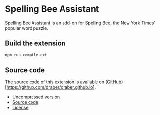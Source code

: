 # Spelling Bee Assistant

Spelling Bee Assistant is an add-on for Spelling Bee, the New York Times’ popular word puzzle.

## Build the extension
```
npm run compile-ext
```

## Source code
The source code of this extension is available on (GitHub)[https://github.com/draber/draber.github.io]. 

- [Uncompressed version](https://github.com/draber/draber.github.io/tree/main/dist/js)
- [Source code](https://github.com/draber/draber.github.io/tree/main/src/js)
- [License](https://github.com/draber/draber.github.io/blob/main/LICENSE.md)
